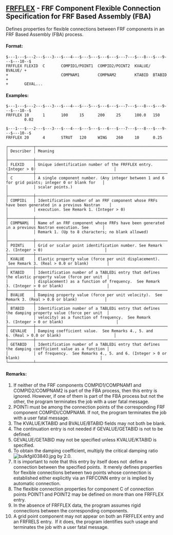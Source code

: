 ## [FRFFLEX](https://nexus.hexagon.com/documentationcenter/bundle/MSC_Nastran_2022.4/page/Nastran_Combined_Book/qrg/bulkfgil/TOC.FRFFLEX.xhtml) - FRF Component Flexible Connection Specification for FRF Based Assembly (FBA)

Defines properties for flexible connections between FRF components in an FRF Based Assembly (FBA) process.

#### Format:

```nastran
$---1---$---2---$---3---$---4---$---5---$---6---$---7---$---8---$---9---$---10--$
FRFFLEX FLEXID  C       COMPID1/POINT1  COMPID2/POINT2  KVALUE/ BVALUE/ +       
+                       COMPNAM1        COMPNAM2        KTABID  BTABID  +       
+       GEVAL...                                                                
```

#### Examples:

```nastran
$---1---$---2---$---3---$---4---$---5---$---6---$---7---$---8---$---9---$---10--$
FRFFLEX 10      1       100     15      200     25      100.0   150             
        0.02                                                                    
```

```nastran
$---1---$---2---$---3---$---4---$---5---$---6---$---7---$---8---$---9---$---10--$
FRFFLEX 20      4       STRUT   120     WING    260     10      0.25            
```

```text
┌───────────┬───────────────────────────────────────────────────────────────────────────────────────────────────┐
│ Describer │ Meaning                                                                                           │
├───────────┼───────────────────────────────────────────────────────────────────────────────────────────────────┤
│ FLEXID    │ Unique identification number of the FRFFLEX entry. (Integer > 0)                                  │
├───────────┼───────────────────────────────────────────────────────────────────────────────────────────────────┤
│ C         │ A single component number. (Any integer between 1 and 6 for grid points; integer 0 or blank for   │
│           │ scalar points.)                                                                                   │
├───────────┼───────────────────────────────────────────────────────────────────────────────────────────────────┤
│ COMPIDi   │ Identification number of an FRF component whose FRFs have been generated in a previous Nastran    │
│           │ execution. See Remark 1. (Integer > 0)                                                            │
├───────────┼───────────────────────────────────────────────────────────────────────────────────────────────────┤
│ COMPNAMi  │ Name of an FRF component whose FRFs have been generated in a previous Nastran execution. See      │
│           │ Remark 1. (Up to 8 characters; no blank allowed)                                                  │
├───────────┼───────────────────────────────────────────────────────────────────────────────────────────────────┤
│ POINTi    │ Grid or scalar point identification number. See Remark 2. (Integer > 0)                           │
├───────────┼───────────────────────────────────────────────────────────────────────────────────────────────────┤
│ KVALUE    │ Elastic property value (force per unit displacement).  See Remark 3. (Real > 0.0 or blank)        │
├───────────┼───────────────────────────────────────────────────────────────────────────────────────────────────┤
│ KTABID    │ Identification number of a TABLEDi entry that defines the elastic property value (force per unit  │
│           │ displacement) as a function of frequency.  See Remark 3. (Integer > 0 or blank)                   │
├───────────┼───────────────────────────────────────────────────────────────────────────────────────────────────┤
│ BVALUE    │ Damping property value (force per unit velocity).  See Remark 3. (Real > 0.0 or blank)            │
├───────────┼───────────────────────────────────────────────────────────────────────────────────────────────────┤
│ BTABID    │ Identification number of a TABLEDi entry that defines the damping property value (force per unit  │
│           │ velocity) as a function of frequency.  See Remark 3. (Integer > 0 or blank)                       │
├───────────┼───────────────────────────────────────────────────────────────────────────────────────────────────┤
│ GEVALUE   │ Damping coefficient value.  See Remarks 4., 5. and 6. (Real > 0.0 or blank)                       │
├───────────┼───────────────────────────────────────────────────────────────────────────────────────────────────┤
│ GETABID   │ Identification number of a TABLEDi entry that defines the damping coefficient value as a function │
│           │ of frequency.  See Remarks 4., 5. and 6. (Integer > 0 or blank)                                   │
└───────────┴───────────────────────────────────────────────────────────────────────────────────────────────────┘
```

#### Remarks:

1. If neither of the FRF components COMPID1/COMPNAM1 and COMPID2/COMPNAM2 is part of the FBA process, then this entry is ignored. However, if one of them is part of the FBA process but not the other, the program terminates the job with a user fatal message.
2. POINTi must be among the connection points of the corresponding FRF component COMPIDi/COMPNAMi. If not, the program terminates the job with a user fatal message.
3. The KVALUE/KTABID and BVALUE/BTABID fields may not both be blank.
4. The continuation entry is not needed if GEVALUE/GETABID is not to be defined.
5. GEVALUE/GETABID may not be specified unless KVALUE/KTABID is specified.
6. To obtain the damping coefficient, multiply the critical damping ratio  ![bulkfgil03840.jpg](https://help-be.hexagonmi.com/bundle/MSC_Nastran_2022.4/page/Nastran_Combined_Book/qrg/bulkfgil/../../../assets/bulkfgil03840.jpg?_LANG=enus)  by 2.0.
7. It is important to note that this entry by itself does  not  define a connection between the specified points.  It merely defines properties for flexible connections between two points whose connection is established either explicitly via an FRFCONN entry or is implied by automatic connection.
8. The flexible connection properties for component C of connection points POINT1 and POINT2 may be defined on more than one FRFFLEX entry.
9. In the absence of FRFFLEX data, the program assumes rigid connections between the corresponding components.
10. A grid point component may not appear on both an FRFFLEX entry and an FRFRELS entry.  If it does, the program identifies such usage and terminates the job with a user fatal message.
